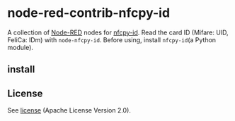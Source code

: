 # node-red-contrib-nfcpy-id

A collection of [Node-RED](https://nodered.org) nodes for [nfcpy-id](https://github.com/mascii/node-nfcpy-id).
Read the card ID (Mifare: UID, FeliCa: IDm) with `node-nfcpy-id`.
Before using, install `nfcpy-id`(a Python module).

## install

## License
See [license](https://github.com/k-harada413/node-red-contrib-nfcpy-id/blob/master/LICENSE) (Apache License Version 2.0).

